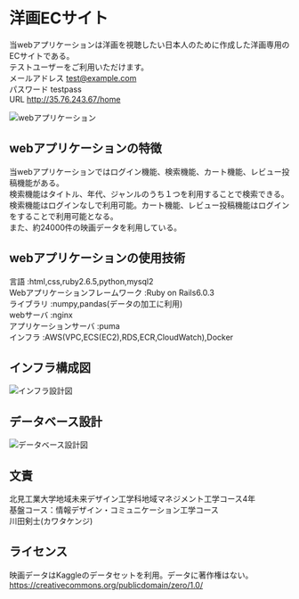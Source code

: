 # 洋画ECサイト

当webアプリケーションは洋画を視聴したい日本人のために作成した洋画専用のECサイトである。  
テストユーザーをご利用いただけます。  
メールアドレス test@example.com  
パスワード testpass  
URL http://35.76.243.67/home  

![webアプリケーション](https://user-images.githubusercontent.com/48274379/107312870-c6737b00-6ad4-11eb-8866-0c322b0916c9.gif)


## webアプリケーションの特徴

当webアプリケーションではログイン機能、検索機能、カート機能、レビュー投稿機能がある。  
検索機能はタイトル、年代、ジャンルのうち１つを利用することで検索できる。  
検索機能はログインなしで利用可能。カート機能、レビュー投稿機能はログインをすることで利用可能となる。  
また、約24000件の映画データを利用している。

## webアプリケーションの使用技術
言語 :html,css,ruby2.6.5,python,mysql2  
Webアプリケーションフレームワーク :Ruby on Rails6.0.3  
ライブラリ :numpy,pandas(データの加工に利用)  
webサーバ :nginx  
アプリケーションサーバ :puma  
インフラ :AWS(VPC,ECS(EC2),RDS,ECR,CloudWatch),Docker

## インフラ構成図

![インフラ設計図](https://user-images.githubusercontent.com/48274379/95052080-435aa680-0729-11eb-841c-bc68e77b8431.png)

## データベース設計

![データベース設計図](https://user-images.githubusercontent.com/48274379/99858179-4c67e000-2bd0-11eb-81cb-a8fc56a888e8.png)


## 文責

北見工業大学地域未来デザイン工学科地域マネジメント工学コース4年  
基盤コース：情報デザイン・コミュニケーション工学コース  
川田剣士(カワタケンジ)

## ライセンス
映画データはKaggleのデータセットを利用。データに著作権はない。  
https://creativecommons.org/publicdomain/zero/1.0/
